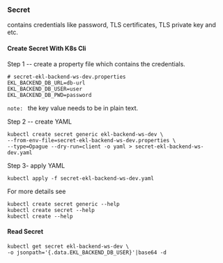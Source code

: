 ### Secret
contains credentials like password, TLS certificates, TLS private key and etc.

#### Create Secret With K8s Cli
Step 1 -- create a property file which contains the credentials. 
```
# secret-ekl-backend-ws-dev.properties
EKL_BACKEND_DB_URL=db-url
EKL_BACKEND_DB_USER=user
EKL_BACKEND_DB_PWD=password
```
`note: ` the key value needs to be in plain text.

Step 2 -- create YAML
```
kubectl create secret generic ekl-backend-ws-dev \
--from-env-file=secret-ekl-backend-ws-dev.properties \
--type=Opague --dry-run=client -o yaml > secret-ekl-backend-ws-dev.yaml
```

Step 3- apply YAML
```
kubectl apply -f secret-ekl-backend-ws-dev.yaml
```

For more details see
```
kubectl create secret generic --help
kubectl create secret --help
kubectl create --help
```

#### Read Secret 
```
kubectl get secret ekl-backend-ws-dev \
-o jsonpath='{.data.EKL_BACKEND_DB_USER}'|base64 -d
```
